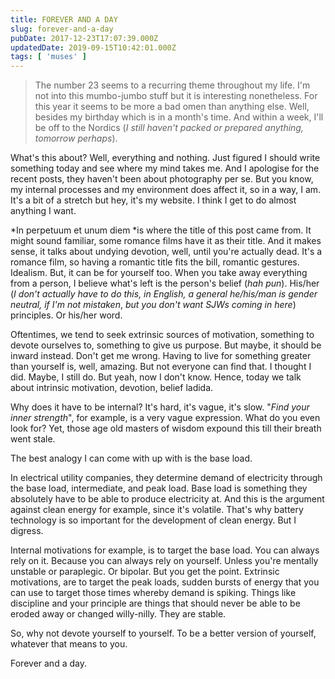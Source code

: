 ```yaml
---
title: FOREVER AND A DAY
slug: forever-and-a-day
pubDate: 2017-12-23T17:07:39.000Z
updatedDate: 2019-09-15T10:42:01.000Z
tags: [ 'muses' ]
---
```


> The number 23 seems to a recurring theme throughout my life. I'm not into this mumbo-jumbo stuff but it is interesting nonetheless. For this year it seems to be more a bad omen than anything else. Well, besides my birthday which is in a month's time. And within a week, I'll be off to the Nordics (*I still haven't packed or prepared anything, tomorrow perhaps*).

What's this about? Well, everything and nothing. Just figured I should write something today and see where my mind takes me. And I apologise for the recent posts, they haven't been about photography per se. But you know, my internal processes and my environment does affect it, so in a way, I am. It's a bit of a stretch but hey, it's my website. I think I get to do almost anything I want.

*In perpetuum et unum diem *is where the title of this post came from. It might sound familiar, some romance films have it as their title. And it makes sense, it talks about undying devotion, well, until you're actually dead. It's a romance film, so having a romantic title fits the bill, romantic gestures. Idealism. But, it can be for yourself too. When you take away everything from a person, I believe what's left is the person's belief (*hah pun*). His/her (*I don't actually have to do this, in English, a general he/his/man is gender neutral, if I'm not mistaken*, *but you don't want SJWs coming in here*) principles. Or his/her word.

Oftentimes, we tend to seek extrinsic sources of motivation, something to devote ourselves to, something to give us purpose. But maybe, it should be inward instead. Don't get me wrong. Having to live for something greater than yourself is, well, amazing. But not everyone can find that. I thought I did. Maybe, I still do. But yeah, now I don't know. Hence, today we talk about intrinsic motivation, devotion, belief ladida.

Why does it have to be internal? It's hard, it's vague, it's slow. "*Find your inner strength*", for example, is a very vague expression. What do you even look for? Yet, those age old masters of wisdom expound this till their breath went stale.

The best analogy I can come with up with is the base load.

In electrical utility companies, they determine demand of electricity through the base load, intermediate, and peak load. Base load is something they absolutely have to be able to produce electricity at. And this is the argument against clean energy for example, since it's volatile. That's why battery technology is so important for the development of clean energy. But I digress.

Internal motivations for example, is to target the base load. You can always rely on it. Because you can always rely on yourself. Unless you're mentally unstable or paraplegic. Or bipolar. But you get the point. Extrinsic motivations, are to target the peak loads, sudden bursts of energy that you can use to target those times whereby demand is spiking. Things like discipline and your principle are things that should never be able to be eroded away or changed willy-nilly. They are stable.

So, why not devote yourself to yourself. To be a better version of yourself, whatever that means to you.

Forever and a day.
